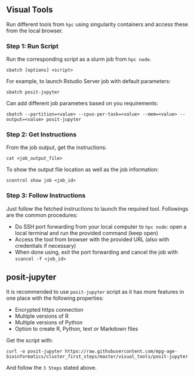 ## Visual Tools

Run different tools from `hpc` using singularity containers and access these from the local browser.

### Step 1: Run Script
Run the corresponding script as a slurm job from `hpc node`.
```
sbatch [options] <script>
```
For example, to launch Rstudio Server job with default parameters:
```
sbatch posit-jupyter
```
Can add different job parameters based on you requirements:
```
sbatch --partition=<value> --cpus-per-task=<value> --mem=<value> --output=<value> posit-jupyter
```

### Step 2: Get Instructions
From the job output, get the instructions:
```
cat <job_output_file>
```
To show the output file location as well as the job information:
```
scontrol show job <job_id>
```

### Step 3: Follow Instructions
Just follow the fetched instructions to launch the required tool. Followings are the common procedures:

- Do SSH port forwarding from your local computer to `hpc node`: open a local terminal and run the provided command (keep open)
- Access the tool from browser with the provided URL (also with credentials if necessary)
- When done using, exit the port forwarding and cancel the job with `scancel -f <job_id>`

## posit-jupyter
It is recommended to use `posit-jupyter` script as it has more features in one place with the following properties:

- Encrypted https connection
- Multiple versions of R
- Multiple versions of Python
- Option to create R, Python, text or Markdown files

Get the script with:
```
curl -o posit-jupyter https://raw.githubusercontent.com/mpg-age-bioinformatics/cluster_first_steps/master/visual_tools/posit-jupyter
```

And follow the `3 Steps` stated above.
